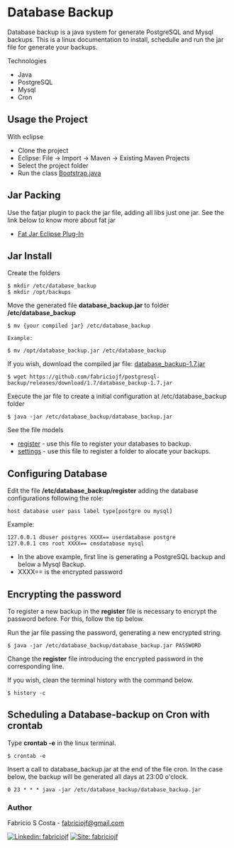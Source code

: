# Database Backup

Database backup is a java system for generate PostgreSQL and Mysql backups. This is a linux documentation to install, schedulle and run the jar file for generate your backups.

Technologies

* Java
* PostgreSQL 
* Mysql
* Cron

## Usage the Project

With eclipse 

* Clone the project 
* Eclipse: File -> Import -> Maven -> Existing Maven Projects 
* Select the project folder
* Run the class [Bootstrap.java](https://github.com/fabriciojf/postgresql-backup/blob/master/src/main/java/com/fabriciojf/standalone/start/Bootstrap.java)

## Jar Packing

Use the fatjar plugin to  pack the jar file, adding all libs just one jar. See the link below to know more about fat jar

* [Fat Jar Eclipse Plug-In](http://fjep.sourceforge.net/)


## Jar Install 

Create the folders

```console
$ mkdir /etc/database_backup
$ mkdir /opt/backups
```

Move the generated file **database_backup.jar** to folder **/etc/database_backup**

```console
$ mv {your compiled jar} /etc/database_backup

Example: 

$ mv /opt/database_backup.jar /etc/database_backup
```

If you wish, download the compiled jar file: [database_backup-1.7.jar](https://github.com/fabriciojf/postgresql-backup/releases/tag/1.7)

```console
$ wget https://github.com/fabriciojf/postgresql-backup/releases/download/1.7/database_backup-1.7.jar
```

Execute the jar file to create a initial configuration at /etc/database_backup folder

```console
$ java -jar /etc/database_backup/database_backup.jar 
```

See the file models

* [register](https://github.com/fabriciojf/postgresql-backup/blob/master/database_backup/register) - use this file to register your databases to backup.
* [settings](https://github.com/fabriciojf/postgresql-backup/blob/master/database_backup/settings) - use this file to register a folder to alocate your backups.

## Configuring Database

Edit the file **/etc/database_backup/register** adding the database configurations following the role:

```
host database user pass label type[postgre ou mysql]
```

Example:

```
127.0.0.1 dbuser postgres XXXX== userdatabase postgre
127.0.0.1 cms root XXXX== cmsdatabase mysql
```

* In the above example, first line is generating a PostgreSQL backup and below a Mysql Backup. 
* XXXX== is the encrypted password


## Encrypting the password

To register a new backup in the **register** file is necessary to encrypt the password before. For this, follow the tip below. 

Run the jar file passing the password, generating a new encrypted string.
 
```console
$ java -jar /etc/database_backup/database_backup.jar PASSWORD
```
Change the **register** file introducing the encrypted password in the corresponding line.

If you wish, clean the terminal history with the command below.

```console
$ history -c
```


## Scheduling a Database-backup on Cron with crontab

Type **crontab -e** in the linux terminal.

```console
$ crontab -e
```

Insert a call to database_backup.jar at the end of the file cron. In the case below, the backup will be generated all days at 23:00 o'clock.

```console
0 23 * * * java -jar /etc/database_backup/database_backup.jar
```



### Author

Fabricio S Costa - fabriciojf@gmail.com

[![Linkedin: fabriciojf](https://img.shields.io/badge/-Linkedin-blue?style=flat-square&logo=Linkedin&logoColor=white&link=https://www.linkedin.com/in/fabricioscosta/)](https://www.linkedin.com/in/fabricioscosta/)
[![Site: fabriciojf](https://img.shields.io/badge/-PersonalSite-blue?style=flat-square&logo=wordpress&logoColor=white&link=https://fabriciojf.com)](https://fabriciojf.com)
